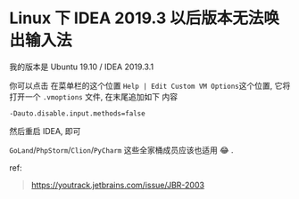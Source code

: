 
# Linux 下 IDEA 2019.3 以后版本无法唤出输入法

我的版本是 Ubuntu 19.10 / IDEA 2019.3.1

你可以点击 在菜单栏的这个位置 `Help | Edit Custom VM Options`这个位置, 它将打开一个 `.vmoptions` 文件, 在末尾追加如下 内容

```
-Dauto.disable.input.methods=false
```

然后重启 IDEA, 即可

`GoLand`/`PhpStorm`/`Clion`/`PyCharm` 这些全家桶成员应该也适用 :joy: .

ref: 
> https://youtrack.jetbrains.com/issue/JBR-2003